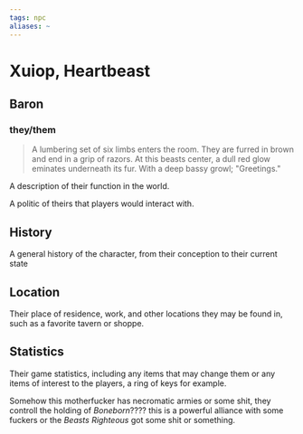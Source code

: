 ```yaml
---
tags: npc
aliases: ~
---
```


# Xuiop, Heartbeast

## Baron

### they/them

 > 
 > A lumbering set of six limbs enters the room. They are furred in brown and end in a grip of razors. At this beasts center, a dull red glow eminates underneath its fur. With a deep bassy growl; "Greetings." 

A description of their function in the world.

A politic of theirs that players would interact with.

## History

A general history of the character, from their conception to their current state

## Location

Their place of residence, work, and other locations they may be found in, such as a favorite tavern or shoppe.

## Statistics

Their game statistics, including any items that may change them or any items of interest to the players, a ring of keys for example.

Somehow this motherfucker has necromatic armies or some shit, they controll the holding of *Boneborn*???? this is a powerful alliance with some fuckers or the *Beasts Righteous* got some shit or something.
